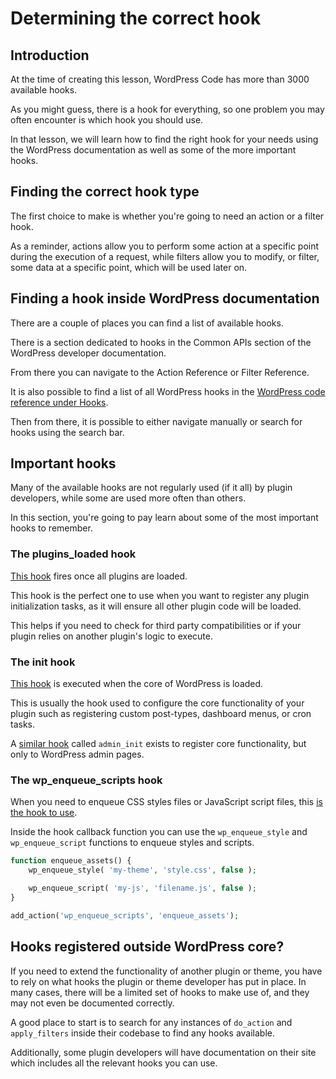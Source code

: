<!-- Original script by Cyrille C: https://github.com/CrochetFeve0251 -->

# Determining the correct hook

## Introduction

At the time of creating this lesson, WordPress Code has more than 3000 available hooks.

As you might guess, there is a hook for everything, so one problem you may often encounter is which hook you should use.

In that lesson, we will learn how to find the right hook for your needs using the WordPress documentation as well as some of the more important hooks. 

## Finding the correct hook type

The first choice to make is whether you're going to need an action or a filter hook. 

As a reminder, actions allow you to perform some action at a specific point during the execution of a request, while filters allow you to modify, or filter, some data at a specific point, which will be used later on.

## Finding a hook inside WordPress documentation 

There are a couple of places you can find a list of available hooks.

There is a section dedicated to hooks in the Common APIs section of the WordPress developer documentation. 

From there you can navigate to the Action Reference or Filter Reference.

It is also possible to find a list of all WordPress hooks in the [WordPress code reference under Hooks](https://developer.wordpress.org/reference/hooks/).

Then from there, it is possible to either navigate manually or search for hooks using the search bar.

## Important hooks

Many of the available hooks are not regularly used (if it all) by plugin developers, while some are used more often than others.

In this section, you're going to pay learn about some of the most important hooks to remember.

### The plugins_loaded hook

[This hook](https://developer.wordpress.org/reference/hooks/plugins_loaded/) fires once all plugins are loaded.

This hook is the perfect one to use when you want to register any plugin initialization tasks,
as it will ensure all other plugin code will be loaded.

This helps if you need to check for third party compatibilities or if your plugin relies on another plugin's logic to execute.

### The init hook

[This hook](https://developer.wordpress.org/reference/hooks/init/) is executed when the core of WordPress is loaded.

This is usually the hook used to configure the core functionality of your plugin such as registering custom post-types, dashboard menus, or cron tasks.

A [similar hook](https://developer.wordpress.org/reference/hooks/admin_init/) called `admin_init` exists to register core functionality, but only to WordPress admin pages.

### The wp_enqueue_scripts hook

When you need to enqueue CSS styles files or JavaScript script files, this [is the hook to use](https://developer.wordpress.org/reference/hooks/wp_enqueue_scripts/).

Inside the hook callback function you can use the `wp_enqueue_style` and `wp_enqueue_script` functions to enqueue styles and scripts.

```php
function enqueue_assets() {
    wp_enqueue_style( 'my-theme', 'style.css', false );

    wp_enqueue_script( 'my-js', 'filename.js', false );
}

add_action('wp_enqueue_scripts', 'enqueue_assets');
```

## Hooks registered outside WordPress core?

If you need to extend the functionality of another plugin or theme, you have to rely on what hooks the plugin or theme developer has put in place. In many cases, there will be a limited set of hooks to make use of, and they may not even be documented correctly.

A good place to start is to search for any instances of  `do_action` and `apply_filters` inside their codebase to find any hooks available.

Additionally, some plugin developers will have documentation on their site which includes all the relevant hooks you can use.
